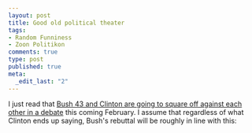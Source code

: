 ```yaml
--- 
layout: post
title: Good old political theater
tags: 
- Random Funniness
- Zoon Politikon
comments: true
type: post
published: true
meta: 
  _edit_last: "2"
---
```

I just read that <a href="http://politicalwire.com/archives/2009/11/03/clinton_vs_bush.html">Bush 43 and Clinton are going to square off against each other in a debate</a> this coming February. I assume that regardless of what Clinton ends up saying, Bush's rebuttal will be roughly in line with this:

<object width="425" height="344"><param name="movie" value="http://www.youtube.com/v/lpDnqZsCUyA&hl=en&fs=1&"></param><param name="allowFullScreen" value="true"></param><param name="allowscriptaccess" value="always"></param><embed src="http://www.youtube.com/v/lpDnqZsCUyA&hl=en&fs=1&" type="application/x-shockwave-flash" allowscriptaccess="always" allowfullscreen="true" width="425" height="344"></embed></object>

